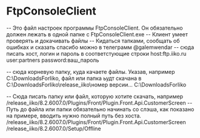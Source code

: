 # FtpConsoleClient

-- Это файл настроек программы FtpConsoleClient. Он обязательно должен лежать в одной папке с FtpConsoleClient.exe
-- Клиент умеет проверять и докачивать файлы
-- Кидаться тапками, сообщать об ошибках и сказать спасибо можно в телеграмм @galemwendar
-- сюда писать хост, логин и пароль в соответстующие строки
host:ftp.iiko.ru
user:partners
password:ваш_пароль

-- сюда корневую папку, куда качаете файлы. Указав, например С:\DownloadsForIiko, файл или папка ьудт скачана в С:\DownloadsForIiko\release_iiko\номер версии\...
C:\DownloadsForIiko

-- Сюда писать папку или файл, которую хотите скачать, например /release_iiko/8.2.6007.0/Plugins/Front/Plugin.Front.Api.CustomerScreen
-- Путь до файла или папки обязательно начинать со слэша, как показано на примере, вводить нужно полный путь без хоста.
/release_iiko/8.2.6007.0/Plugins/Front/Plugin.Front.Api.CustomerScreen
/release_iiko/8.2.6007.0/Setup/Offline
